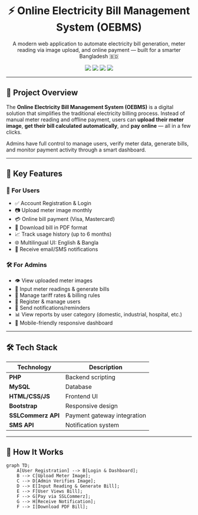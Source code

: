 <h1 align="center">⚡ Online Electricity Bill Management System (OEBMS)</h1>

<p align="center">
  A modern web application to automate electricity bill generation, meter reading via image upload, and online payment — built for a smarter Bangladesh 🇧🇩
</p>

<p align="center">
  <img src="https://img.shields.io/badge/Language-PHP-blue?style=flat-square" />
  <img src="https://img.shields.io/badge/Database-MySQL-yellow?style=flat-square" />
  <img src="https://img.shields.io/badge/Responsive-Yes-green?style=flat-square" />
  <img src="https://img.shields.io/badge/License-Educational-lightgrey?style=flat-square" />
</p>

---

## 🚀 Project Overview

The **Online Electricity Bill Management System (OEBMS)** is a digital solution that simplifies the traditional electricity billing process. Instead of manual meter reading and offline payment, users can **upload their meter image**, **get their bill calculated automatically**, and **pay online** — all in a few clicks.

Admins have full control to manage users, verify meter data, generate bills, and monitor payment activity through a smart dashboard.

---

## 🧩 Key Features

### 👤 For Users
- ✅ Account Registration & Login
- 📷 Upload meter image monthly
- 💳 Online bill payment (Visa, Mastercard)
- 📄 Download bill in PDF format
- 📈 Track usage history (up to 6 months)
- 🌐 Multilingual UI: English & Bangla
- 📲 Receive email/SMS notifications

### 🛠️ For Admins
- 👁️ View uploaded meter images
- 🔢 Input meter readings & generate bills
- 🧾 Manage tariff rates & billing rules
- 🧍 Register & manage users
- 🔔 Send notifications/reminders
- 📊 View reports by user category (domestic, industrial, hospital, etc.)
- 📱 Mobile-friendly responsive dashboard

---

## 🛠️ Tech Stack

| Technology | Description |
|------------|-------------|
| **PHP** | Backend scripting |
| **MySQL** | Database |
| **HTML/CSS/JS** | Frontend UI |
| **Bootstrap** | Responsive design |
| **SSLCommerz API** | Payment gateway integration |
| **SMS API** | Notification system |

---

## 📲 How It Works

```mermaid
graph TD;
    A[User Registration] --> B[Login & Dashboard];
    B --> C[Upload Meter Image];
    C --> D[Admin Verifies Image];
    D --> E[Input Reading & Generate Bill];
    E --> F[User Views Bill];
    F --> G[Pay via SSLCommerz];
    G --> H[Receive Notification];
    F --> I[Download PDF Bill];
